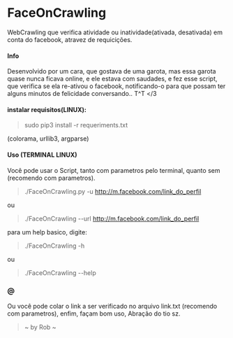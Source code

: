 # FaceOnCrawling
WebCrawling que verifica atividade ou inatividade(ativada, desativada) em conta do facebook, atravez de requicições.

#### Info
Desenvolvido por um cara, que gostava de uma garota, mas essa garota quase nunca ficava online, e ele estava com saudades, e fez esse script, que verifica se ela re-ativou o facebook, notificando-o para que possam ter alguns minutos de felicidade conversando.. T^T </3

#### instalar requisitos(LINUX):
> sudo pip3 install -r requeriments.txt

(colorama, urllib3, argparse)

#### Uso (TERMINAL LINUX)
Você pode usar o Script, tanto com parametros pelo terminal, quanto sem (recomendo com parametros).
> ./FaceOnCrawling.py -u http://m.facebook.com/link_do_perfil

ou

> ./FaceOnCrawling --url http://m.facebook.com/link_do_perfil 

para um help basico, digite:

> ./FaceOnCrawling -h

ou

> ./FaceOnCrawling --help

### @
Ou você pode colar o link a ser verificado no arquivo link.txt (recomendo com parametros), enfim, façam bom uso, Abração do tio sz.

> ~ by Rob ~
